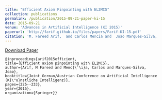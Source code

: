 ```yaml
---
title: "Efficient Axiom Pinpointing with EL2MCS"
collection: publications
permalink: /publication/2015-09-21-paper-ki-15
date: 2015-09-21 
venue: 'Advances in Artificial Intelligence (KI 2015)'
paperurl: 'http://farif.github.io/files/papers/Farif-KI-15.pdf'
citation: 'M. Fareed Arif,  and Carlos Mencia and  Joao Marques-Silva, <b>KI 2015</b>'
---
```


<a href='http://farif.github.io/files/papers/Farif-KI-15.pdf'>Download Paper</a>

~~~ 
@inproceedings{arif2015efficient,
title={Efficient axiom pinpointing with EL2MCS},
author={Arif, M Fareed and Menc{\'\i}a, Carlos and Marques-Silva, Joao},
booktitle={Joint German/Austrian Conference on Artificial Intelligence (K{\"u}nstliche Intelligenz)},
pages={225--233},
year={2015},
organization={Springer}}
~~~ 